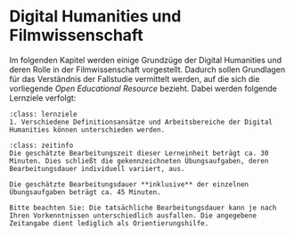 #  Digital Humanities und Filmwissenschaft
Im folgenden Kapitel werden einige Grundzüge der Digital Humanities und deren Rolle in der Filmwissenschaft vorgestellt. Dadurch sollen Grundlagen für das Verständnis der Fallstudie vermittelt werden, auf die sich die vorliegende _Open Educational Resource_ bezieht. Dabei werden folgende Lernziele verfolgt:

```{admonition} Grundzüge der Digital Humanities und deren Rolle in der Filmwissenschaft
:class: lernziele
1. Verschiedene Definitionsansätze und Arbeitsbereiche der Digital Humanities können unterschieden werden.
```

```{admonition} Bearbeitungszeit
:class: zeitinfo
Die geschätzte Bearbeitungszeit dieser Lerneinheit beträgt ca. 30 Minuten. Dies schließt die gekennzeichneten Übungsaufgaben, deren Bearbeitungsdauer individuell variiert, aus. 

Die geschätzte Bearbeitungsdauer **inklusive** der einzelnen Übungsaufgaben beträgt ca. 45 Minuten.

Bitte beachten Sie: Die tatsächliche Bearbeitungsdauer kann je nach Ihren Vorkenntnissen unterschiedlich ausfallen. Die angegebene Zeitangabe dient lediglich als Orientierungshilfe.
``` 